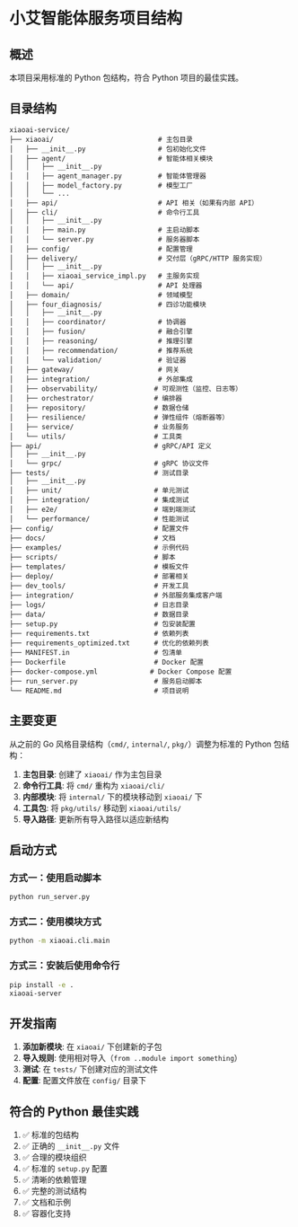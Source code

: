 # 小艾智能体服务项目结构

## 概述

本项目采用标准的 Python 包结构，符合 Python 项目的最佳实践。

## 目录结构

```
xiaoai-service/
├── xiaoai/                          # 主包目录
│   ├── __init__.py                  # 包初始化文件
│   ├── agent/                       # 智能体相关模块
│   │   ├── __init__.py
│   │   ├── agent_manager.py         # 智能体管理器
│   │   ├── model_factory.py         # 模型工厂
│   │   └── ...
│   ├── api/                         # API 相关（如果有内部 API）
│   ├── cli/                         # 命令行工具
│   │   ├── __init__.py
│   │   ├── main.py                  # 主启动脚本
│   │   └── server.py                # 服务器脚本
│   ├── config/                      # 配置管理
│   ├── delivery/                    # 交付层（gRPC/HTTP 服务实现）
│   │   ├── __init__.py
│   │   ├── xiaoai_service_impl.py   # 主服务实现
│   │   └── api/                     # API 处理器
│   ├── domain/                      # 领域模型
│   ├── four_diagnosis/              # 四诊功能模块
│   │   ├── __init__.py
│   │   ├── coordinator/             # 协调器
│   │   ├── fusion/                  # 融合引擎
│   │   ├── reasoning/               # 推理引擎
│   │   ├── recommendation/          # 推荐系统
│   │   └── validation/              # 验证器
│   ├── gateway/                     # 网关
│   ├── integration/                 # 外部集成
│   ├── observability/              # 可观测性（监控、日志等）
│   ├── orchestrator/               # 编排器
│   ├── repository/                 # 数据仓储
│   ├── resilience/                 # 弹性组件（熔断器等）
│   ├── service/                    # 业务服务
│   └── utils/                      # 工具类
├── api/                            # gRPC/API 定义
│   ├── __init__.py
│   └── grpc/                       # gRPC 协议文件
├── tests/                          # 测试目录
│   ├── __init__.py
│   ├── unit/                       # 单元测试
│   ├── integration/                # 集成测试
│   ├── e2e/                        # 端到端测试
│   └── performance/                # 性能测试
├── config/                         # 配置文件
├── docs/                           # 文档
├── examples/                       # 示例代码
├── scripts/                        # 脚本
├── templates/                      # 模板文件
├── deploy/                         # 部署相关
├── dev_tools/                      # 开发工具
├── integration/                    # 外部服务集成客户端
├── logs/                           # 日志目录
├── data/                           # 数据目录
├── setup.py                        # 包安装配置
├── requirements.txt                # 依赖列表
├── requirements_optimized.txt      # 优化的依赖列表
├── MANIFEST.in                     # 包清单
├── Dockerfile                      # Docker 配置
├── docker-compose.yml             # Docker Compose 配置
├── run_server.py                   # 服务启动脚本
└── README.md                       # 项目说明
```

## 主要变更

从之前的 Go 风格目录结构（`cmd/`, `internal/`, `pkg/`）调整为标准的 Python 包结构：

1. **主包目录**: 创建了 `xiaoai/` 作为主包目录
2. **命令行工具**: 将 `cmd/` 重构为 `xiaoai/cli/`
3. **内部模块**: 将 `internal/` 下的模块移动到 `xiaoai/` 下
4. **工具包**: 将 `pkg/utils/` 移动到 `xiaoai/utils/`
5. **导入路径**: 更新所有导入路径以适应新结构

## 启动方式

### 方式一：使用启动脚本
```bash
python run_server.py
```

### 方式二：使用模块方式
```bash
python -m xiaoai.cli.main
```

### 方式三：安装后使用命令行
```bash
pip install -e .
xiaoai-server
```

## 开发指南

1. **添加新模块**: 在 `xiaoai/` 下创建新的子包
2. **导入规则**: 使用相对导入（`from ..module import something`）
3. **测试**: 在 `tests/` 下创建对应的测试文件
4. **配置**: 配置文件放在 `config/` 目录下

## 符合的 Python 最佳实践

1. ✅ 标准的包结构
2. ✅ 正确的 `__init__.py` 文件
3. ✅ 合理的模块组织
4. ✅ 标准的 `setup.py` 配置
5. ✅ 清晰的依赖管理
6. ✅ 完整的测试结构
7. ✅ 文档和示例
8. ✅ 容器化支持 